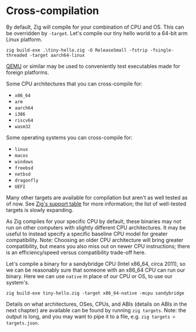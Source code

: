 # Cross-compilation

By default, Zig will compile for your combination of CPU and OS. This can be
overridden by `-target`. Let's compile our tiny hello world to a 64-bit arm
Linux platform.

`zig build-exe .\tiny-hello.zig -O ReleaseSmall -fstrip -fsingle-threaded -target aarch64-linux`

[QEMU](https://www.qemu.org/) or similar may be used to conveniently test
executables made for foreign platforms.

Some CPU architectures that you can cross-compile for:

- `x86_64`
- `arm`
- `aarch64`
- `i386`
- `riscv64`
- `wasm32`

Some operating systems you can cross-compile for:

- `linux`
- `macos`
- `windows`
- `freebsd`
- `netbsd`
- `dragonfly`
- `UEFI`

Many other targets are available for compilation but aren't as well tested as
of now. See
[Zig's support table](https://ziglang.org/learn/overview/#wide-range-of-targets-supported)
for more information; the list of well-tested targets is slowly expanding.

As Zig compiles for your specific CPU by default, these binaries may not run on
other computers with slightly different CPU architectures. It may be useful to
instead specify a specific baseline CPU model for greater compatibility. Note:
Choosing an older CPU architecture will bring greater compatibility, but means
you also miss out on newer CPU instructions; there is an efficiency/speed versus
compatibility trade-off here.

Let's compile a binary for a sandybridge CPU (Intel x86_64, circa 2011), so we
can be reasonably sure that someone with an x86_64 CPU can run our binary. Here
we can use `native` in place of our CPU or OS, to use our system's.

`zig build-exe tiny-hello.zig -target x86_64-native -mcpu sandybridge`

Details on what architectures, OSes, CPUs, and ABIs (details on ABIs in the next
chapter) are available can be found by running `zig targets`. Note: the output
is long, and you may want to pipe it to a file, e.g.
`zig targets > targets.json`.
